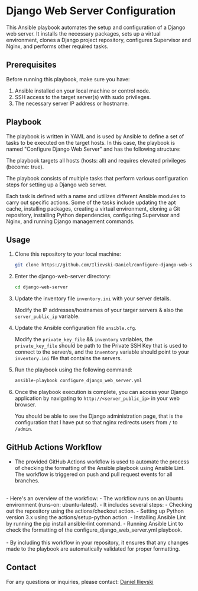 # Django Web Server Configuration

This Ansible playbook automates the setup and configuration of a Django web server. It installs the necessary packages, sets up a virtual environment, clones a Django project repository, configures Supervisor and Nginx, and performs other required tasks.

## Prerequisites
Before running this playbook, make sure you have:

1. Ansible installed on your local machine or control node.
2. SSH access to the target server(s) with sudo privileges.
3. The necessary server IP address or hostname.

## Playbook

The playbook is written in YAML and is used by Ansible to define a set of tasks to be executed on the target hosts. In this case, the playbook is named "Configure Django Web Server" and has the following structure:

The playbook targets all hosts (hosts: all) and requires elevated privileges (become: true).

The playbook consists of multiple tasks that perform various configuration steps for setting up a Django web server.

Each task is defined with a name and utilizes different Ansible modules to carry out specific actions. Some of the tasks include updating the apt cache, installing packages, creating a virtual environment, cloning a Git repository, installing Python dependencies, configuring Supervisor and Nginx, and running Django management commands.

## Usage
1. Clone this repository to your local machine:
    
    ```sh
    git clone https://github.com/Ilievski-Daniel/configure-django-web-server
    ```

2. Enter the django-web-server directory:

    ```sh
    cd django-web-server
    ```

3. Update the inventory file ```inventory.ini``` with your server details. 

    Modify the IP addresses/hostnames of your targer servers & also the ```server_public_ip``` variable.

4. Update the Ansible configuration file ```ansible.cfg```.

    Modify the ```private_key_file``` && ```inventory``` variables, the ```private_key_file``` should be path to the Private SSH Key that is used to connect to the server/s, and the ```inventory``` variable should point to your ```inventory.ini``` file that contains the servers.

5. Run the playbook using the following command:

    ```sh
    ansible-playbook configure_django_web_server.yml
    ```

6. Once the playbook execution is complete, you can access your Django application by navigating to ```http://<server_public_ip>``` in your web browser.

    You should be able to see the Django administration page, that is the configuration that I have put so that nginx redirects users from ```/``` to ```/admin```.

## GitHub Actions Workflow

- The provided GitHub Actions workflow is used to automate the process of checking the formatting of the Ansible playbook using Ansible Lint. The workflow is triggered on push and pull request events for all branches.
<br>
-   Here's an overview of the workflow:
    - The workflow runs on an Ubuntu environment (runs-on: ubuntu-latest).
    - It includes several steps:
    - Checking out the repository using the actions/checkout action.
    - Setting up Python version 3.x using the actions/setup-python action.
    - Installing Ansible Lint by running the pip install ansible-lint command.
    - Running Ansible Lint to check the formatting of the configure_django_web_server.yml playbook.
<br>
<br>
-   By including this workflow in your repository, it ensures that any changes made to the playbook are automatically validated for proper formatting.

## Contact
For any questions or inquiries, please contact: [Daniel Ilievski](https://www.linkedin.com/in/danielilievski/)